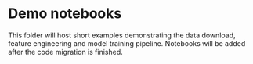 # Demo notebooks

This folder will host short examples demonstrating the data download,
feature engineering and model training pipeline. Notebooks will be added
after the code migration is finished.

